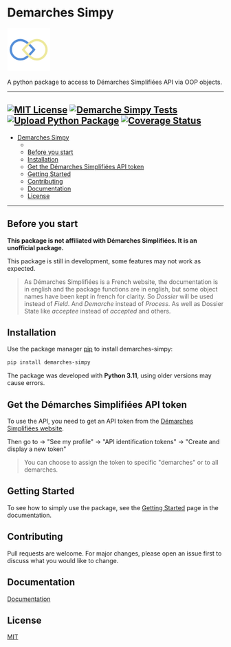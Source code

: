 # Demarches Simpy
![logo](media/logo.png)


A python package to access to Démarches Simplifiées API via OOP objects. 

---

[![MIT License](https://img.shields.io/badge/License-MIT-green.svg)](https://choosealicense.com/licenses/mit/)
[![Demarche Simpy Tests](https://github.com/Z3ZEL/demarches-simpy/actions/workflows/test-python.yml/badge.svg)](https://github.com/Z3ZEL/demarches-simpy/actions/workflows/test-python.yml)
[![Upload Python Package](https://github.com/Z3ZEL/demarches-simpy/actions/workflows/python-publish.yml/badge.svg)](https://github.com/Z3ZEL/demarches-simpy/actions/workflows/python-publish.yml)
[![Coverage Status](https://coveralls.io/repos/github/Z3ZEL/demarches-simpy/badge.svg?branch=master)](https://coveralls.io/github/Z3ZEL/demarches-simpy?branch=master)
---

- [Demarches Simpy](#demarches-simpy)
  - [](#)
  - [Before you start](#before-you-start)
  - [Installation](#installation)
  - [Get the Démarches Simplifiées API token](#get-the-démarches-simplifiées-api-token)
  - [Getting Started](#getting-started)
  - [Contributing](#contributing)
  - [Documentation](#documentation)
  - [License](#license)


---

## Before you start

**This package is not affiliated with Démarches Simplifiées. It is an unofficial package.**

This package is still in development, some features may not work as expected.

> As Démarches Simplifiées is a French website, the documentation is in english and the package functions are in english, but some object names have been kept in french for clarity. So *Dossier* will be used instead of *Field*. And *Demarche* instead of *Process*. As well as Dossier State like *acceptee* instead of *accepted* and others.

## Installation

Use the package manager [pip](https://pip.pypa.io/en/stable/) to install demarches-simpy:

```bash
pip install demarches-simpy
```

The package was developed with **Python 3.11**, using older versions may cause errors.


## Get the Démarches Simplifiées API token

To use the API, you need to get an API token from the [Démarches Simplifiées website](https://www.demarches-simplifiees.fr/).

Then go to -> "See my profile" -> "API identification tokens" -> "Create and display a new token"

> You can choose to assign the token to specific "demarches" or to all demarches.

## Getting Started

To see how to simply use the package, see the [Getting Started](https://demarches-simpy.readthedocs.io/en/latest/contents/simple_program.html) page in the documentation.

## Contributing

Pull requests are welcome. For major changes, please open an issue first to discuss what you would like to change.

## Documentation

[Documentation](https://demarches-simpy.readthedocs.io/en/latest/)


## License

[MIT](https://choosealicense.com/licenses/mit/)

